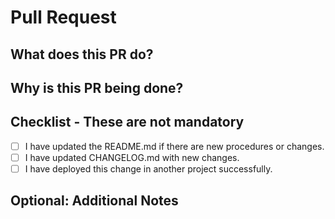 # Pull Request

## What does this PR do?


## Why is this PR being done?


## Checklist - These are **not** mandatory

- [ ] I have updated the README.md if there are new procedures or changes.
- [ ] I have updated CHANGELOG.md with new changes. 
- [ ] I have deployed this change in another project successfully.

## Optional: Additional Notes
